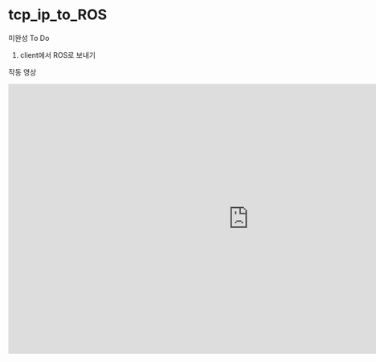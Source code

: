 # tcp_ip_to_ROS

미완성
 To Do
   1. client에서 ROS로 보내기

작동 영상
<iframe width="956" height="538" src="https://youtu.be/u4ZDmtjLERw" frameborder="0" allow="accelerometer; autoplay; encrypted-media; gyroscope; picture-in-picture" allowfullscreen></iframe>

